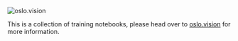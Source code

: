 ![oslo.vision](https://oslo.vision/images/blog/headers/header1.png)

This is a collection of training notebooks, please head over to [oslo.vision](https://oslo.vision) for more information.


